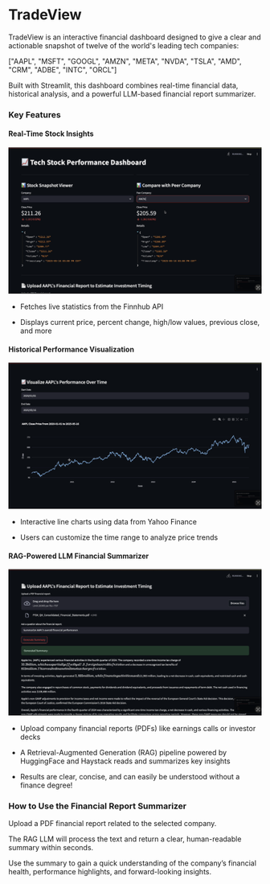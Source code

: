 # TradeView 

TradeView is an interactive financial dashboard designed to give a clear and actionable snapshot of twelve of the world's leading tech companies:

["AAPL", "MSFT", "GOOGL", "AMZN", "META", "NVDA", "TSLA", "AMD", "CRM", "ADBE", "INTC", "ORCL"]

Built with Streamlit, this dashboard combines real-time financial data, historical analysis, and a powerful LLM-based financial report summarizer.

### Key Features

#### Real-Time Stock Insights

![Dashboard Screenshot](ss1.png)

- Fetches live statistics from the Finnhub API

- Displays current price, percent change, high/low values, previous close, and more

#### Historical Performance Visualization

![Dashboard Screenshot](ss3.png)

- Interactive line charts using data from Yahoo Finance

- Users can customize the time range to analyze price trends

#### RAG-Powered LLM Financial Summarizer

![Dashboard Screenshot](ss2.png)

- Upload company financial reports (PDFs) like earnings calls or investor decks

- A Retrieval-Augmented Generation (RAG) pipeline powered by HuggingFace and Haystack reads and summarizes key insights

- Results are clear, concise, and can easily be understood without a finance degree!
  

### How to Use the Financial Report Summarizer

Upload a PDF financial report related to the selected company.

The RAG LLM will process the text and return a clear, human-readable summary within seconds.

Use the summary to gain a quick understanding of the company’s financial health, performance highlights, and forward-looking insights.
